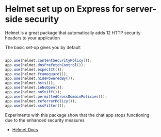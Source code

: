 # Helmet set up on Express for server-side security


Helmet is a great package that automatically adds 12 HTTP security headers to your application 

The basic set-up gives you by default

```JavaScript

app.use(helmet.contentSecurityPolicy());
app.use(helmet.dnsPrefetchControl());
app.use(helmet.expectCt());
app.use(helmet.frameguard());
app.use(helmet.hidePoweredBy());
app.use(helmet.hsts());
app.use(helmet.ieNoOpen());
app.use(helmet.noSniff());
app.use(helmet.permittedCrossDomainPolicies());
app.use(helmet.referrerPolicy());
app.use(helmet.xssFilter());

```
Experiments with this package show that the chat app stops functioning due to the enhanced security measures

- [Helmet Docs](helmetjs.github.io)

